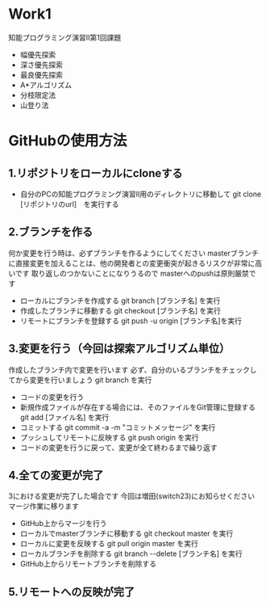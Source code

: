 # Work1
知能プログラミング演習Ⅱ第1回課題
 - 幅優先探索
 - 深さ優先探索
 - 最良優先探索
 - A*アルゴリズム
 - 分枝限定法
 - 山登り法

# GitHubの使用方法
## 1.リポジトリをローカルにcloneする
   - 自分のPCの知能プログラミング演習Ⅱ用のディレクトリに移動して git clone [リポジトリのurl]　を実行する
## 2.ブランチを作る
何か変更を行う時は、必ずブランチを作るようにしてください
masterブランチに直接変更を加えることは、他の開発者との変更衝突が起きるリスクが非常に高いです
取り返しのつかないことになりうるので masterへのpushは原則厳禁です
   - ローカルにブランチを作成する git branch [ブランチ名] を実行
   - 作成したブランチに移動する git checkout [ブランチ名] を実行
   - リモートにブランチを登録する git push -u origin [ブランチ名]を実行
## 3.変更を行う（今回は探索アルゴリズム単位）
作成したブランチ内で変更を行います
必ず、自分のいるブランチをチェックしてから変更を行いましょう git branch を実行
   - コードの変更を行う
   - 新規作成ファイルが存在する場合には、そのファイルをGit管理に登録する git add [ファイル名] を実行
   - コミットする git commit -a -m "コミットメッセージ" を実行
   - プッシュしてリモートに反映する git push origin を実行
   - コードの変更を行うに戻って、変更が全て終わるまで繰り返す
## 4.全ての変更が完了
3における変更が完了した場合です
今回は増田(switch23)にお知らせください
マージ作業に移ります
   - GitHub上からマージを行う
   - ローカルでmasterブランチに移動する git checkout master を実行
   - ローカルに変更を反映する git pull origin master を実行
   - ローカルブランチを削除する git branch --delete [ブランチ名] を実行
   - GitHub上からリモートブランチを削除する
## 5.リモートへの反映が完了
